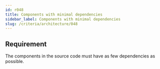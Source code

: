 ```yaml
---
id: r048
title: Components with minimal dependencies
sidebar_label: Components with minimal dependencies
slug: /criteria/architecture/048
---
```


## Requirement

The components in the source code
must have as few dependencies as possible.
